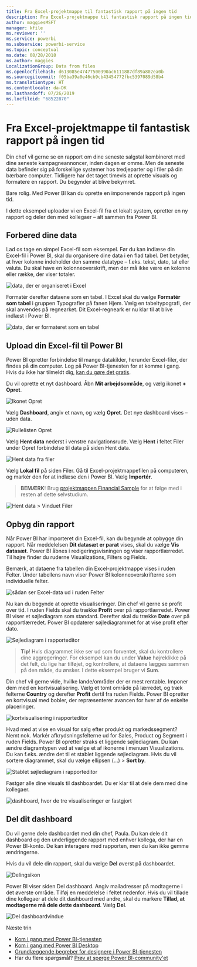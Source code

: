 ```yaml
---
title: Fra Excel-projektmappe til fantastisk rapport på ingen tid
description: Fra Excel-projektmappe til fantastisk rapport på ingen tid
author: maggiesMSFT
manager: kfile
ms.reviewer: ''
ms.service: powerbi
ms.subservice: powerbi-service
ms.topic: conceptual
ms.date: 08/28/2018
ms.author: maggies
LocalizationGroup: Data from files
ms.openlocfilehash: d613085e47477500390ac6111887df89a802ea0b
ms.sourcegitcommit: f05ba39a0e46cb9cb43454772fbc5397089d58b4
ms.translationtype: HT
ms.contentlocale: da-DK
ms.lasthandoff: 07/26/2019
ms.locfileid: "68522870"
---
```

# <a name="from-excel-workbook-to-stunning-report-in-no-time"></a>Fra Excel-projektmappe til fantastisk rapport på ingen tid
Din chef vil gerne se en rapport om dine seneste salgstal kombineret med dine seneste kampagneannoncer, inden dagen er omme. Men de seneste data befinder sig på forskellige systemer hos tredjeparter og i filer på din bærbare computer. Tidligere har det taget timevis at oprette visuals og formatere en rapport. Du begynder at blive bekymret.

Bare rolig. Med Power BI kan du oprette en imponerende rapport på ingen tid.

I dette eksempel uploader vi en Excel-fil fra et lokalt system, opretter en ny rapport og deler den med kollegaer – alt sammen fra Power BI.

## <a name="prepare-your-data"></a>Forbered dine data
Lad os tage en simpel Excel-fil som eksempel. Før du kan indlæse din Excel-fil i Power BI, skal du organisere dine data i en flad tabel. Det betyder, at hver kolonne indeholder den samme datatype – f.eks. tekst, dato, tal eller valuta. Du skal have en kolonneoverskrift, men der må ikke være en kolonne eller række, der viser totaler.

![data, der er organiseret i Excel](media/service-from-excel-to-stunning-report/pbi_excel_file.png)

Formatér derefter dataene som en tabel. I Excel skal du vælge **Formatér som tabel** i gruppen Typografier på fanen Hjem. Vælg en tabeltypografi, der skal anvendes på regnearket. Dit Excel-regneark er nu klar til at blive indlæst i Power BI.

![data, der er formateret som en tabel](media/service-from-excel-to-stunning-report/pbi_excel_table.png)

## <a name="upload-your-excel-file-into-power-bi"></a>Upload din Excel-fil til Power BI
Power BI opretter forbindelse til mange datakilder, herunder Excel-filer, der findes på din computer. Log på Power BI-tjenesten for at komme i gang. Hvis du ikke har tilmeldt dig, [kan du gøre det gratis](https://powerbi.com).

Du vil oprette et nyt dashboard. Åbn **Mit arbejdsområde**, og vælg ikonet **+ Opret**.

![Ikonet Opret](media/service-from-excel-to-stunning-report/power-bi-new-dash.png)

Vælg **Dashboard**, angiv et navn, og vælg **Opret**. Det nye dashboard vises – uden data.

![Rullelisten Opret](media/service-from-excel-to-stunning-report/power-bi-create-dash.png)

Vælg **Hent data** nederst i venstre navigationsrude. Vælg **Hent** i feltet Filer under Opret forbindelse til data på siden Hent data.

![Hent data fra filer](media/service-from-excel-to-stunning-report/pbi_get_files.png)

Vælg **Lokal fil** på siden Filer. Gå til Excel-projektmappefilen på computeren, og markér den for at indlæse den i Power BI. Vælg **Importér**.

> **BEMÆRK**! Brug [projektmappen Financial Sample](sample-financial-download.md) for at følge med i resten af dette selvstudium.
> 
> 

![Hent data > Vinduet Filer](media/service-from-excel-to-stunning-report/pbi_local_file.png)

## <a name="build-your-report"></a>Opbyg din rapport
Når Power BI har importeret din Excel-fil, kan du begynde at opbygge din rapport. Når meddelelsen **Dit datasæt er parat** vises, skal du vælge **Vis datasæt**.  Power BI åbnes i redigeringsvisningen og viser rapportlærredet. Til højre finder du ruderne Visualizations, Filters og Fields.

Bemærk, at dataene fra tabellen din Excel-projektmappe vises i ruden Felter. Under tabellens navn viser Power BI kolonneoverskrifterne som individuelle felter.

![sådan ser Excel-data ud i ruden Felter](media/service-from-excel-to-stunning-report/pbi_report_fields.png)

Nu kan du begynde at oprette visualiseringer. Din chef vil gerne se profit over tid. I ruden Fields skal du trække **Profit** over på rapportlærredet. Power BI viser et søjlediagram som standard. Derefter skal du trække **Date** over på rapportlærredet. Power BI opdaterer søjlediagrammet for at vise profit efter dato.

![Søjlediagram i rapporteditor](media/service-from-excel-to-stunning-report/pbi_report_pin-new.png)

> **Tip**! Hvis diagrammet ikke ser ud som forventet, skal du kontrollere dine aggregeringer. For eksempel kan du under **Value** højreklikke på det felt, du lige har tilføjet, og kontrollere, at dataene lægges sammen på den måde, du ønsker.  I dette eksempel bruger vi **Sum**.
> 
> 

Din chef vil gerne vide, hvilke lande/områder der er mest rentable. Imponer dem med en kortvisualisering. Vælg et tomt område på lærredet, og træk felterne **Country** og derefter **Profit** dertil fra ruden Fields. Power BI opretter en kortvisual med bobler, der repræsenterer avancen for hver af de enkelte placeringer.

![kortvisualisering i rapporteditor](media/service-from-excel-to-stunning-report/pbi_report_map-new.png)

Hvad med at vise en visual for salg efter produkt og markedssegment? Nemt nok. Markér afkrydsningsfelterne ud for Sales, Product og Segment i ruden Fields. Power BI opretter straks et liggende søjlediagram. Du kan ændre diagramtypen ved at vælge et af ikonerne i menuen Visualizations. Du kan f.eks. ændre det til et stablet liggende søjlediagram.  Hvis du vil sortere diagrammet, skal du vælge ellipsen (...) > **Sort by**.

![Stablet søjlediagram i rapporteditor](media/service-from-excel-to-stunning-report/pbi_barchart-new.png)

Fastgør alle dine visuals til dashboardet. Du er klar til at dele dem med dine kollegaer.

![dashboard, hvor de tre visualiseringer er fastgjort](media/service-from-excel-to-stunning-report/pbi_report.png)

## <a name="share-your-dashboard"></a>Del dit dashboard
Du vil gerne dele dashboardet med din chef, Paula. Du kan dele dit dashboard og den underliggende rapport med enhver kollega, der har en Power BI-konto. De kan interagere med rapporten, men du kan ikke gemme ændringerne.

Hvis du vil dele din rapport, skal du vælge **Del** øverst på dashboardet.

![Delingsikon](media/service-from-excel-to-stunning-report/power-bi-share.png)

Power BI viser siden Del dashboard. Angiv mailadresser på modtagerne i det øverste område. Tilføj en meddelelse i feltet nedenfor. Hvis du vil tillade dine kollegaer at dele dit dashboard med andre, skal du markere **Tillad, at modtagerne må dele dette dashboard**. Vælg **Del**.

![Del dashboardvindue](media/service-from-excel-to-stunning-report/power-bi-share-dash-new.png)

Næste trin

* [Kom i gang med Power BI-tjenesten](service-get-started.md)
* [Kom i gang med Power BI Desktop](desktop-getting-started.md)
* [Grundlæggende begreber for designere i Power BI-tjenesten](service-basic-concepts.md)
* Har du flere spørgsmål? [Prøv at spørge Power BI-community'et](http://community.powerbi.com/)

